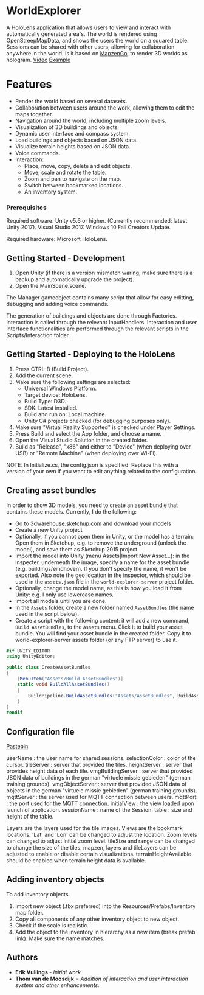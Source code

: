 # WorldExplorer
A HoloLens application that allows users to view and interact with automatically generated area's. The world is rendered using OpenStreepMapData, and shows the users the world on a squared table. Sessions can be shared with other users, allowing for collaboration anywhere in the world. 
Is it based on [MapzenGo](https://github.com/brnkhy/MapzenGo), to render 3D worlds as hologram. 
[Video](https://vimeo.com/247794077)
[Example](https://imgur.com/a/zaLWt)

# Features
- Render the world based on several datasets.
- Collaboration between users around the work, allowing them to edit the maps together.
- Navigation around the world, including multiple zoom levels.
- Visualization of 3D buildings and objects.
- Dynamic user interface and compass system.
- Load buildings and objects based on JSON data.
- Visualize terrain heights based on JSON data.
- Voice commands.
- Interaction:
	- Place, move, copy, delete and edit objects.
	- Move, scale and rotate the table.
	- Zoom and pan to navigate on the map.
	- Switch between bookmarked locations.
	- An inventory system.

### Prerequisites
Required software:
Unity v5.6 or higher. (Currently recommended: latest Unity 2017).
Visual Studio 2017.
Windows 10 Fall Creators Update.

Required hardware:
Microsoft HoloLens.

## Getting Started - Development
1. Open Unity (if there is a version mismatch waring, make sure there is a backup and automatically upgrade the project).
2. Open the MainScene.scene.

The Manager gameobject contains many script that allow for easy editting, debugging and adding voice commands.

The generation of buildings and objects are done through Factories.
Interaction is called through the relevant InputHandlers.
Interaction and user interface functionalities are performed through the relevant scripts in the Scripts/Interaction folder.

## Getting Started - Deploying to the HoloLens
1. Press CTRL-B (Build Project).
2. Add the current scene.
3. Make sure the following settings are selected:
	- Universal Windows Platform.
	- Target device: HoloLens.
	- Build Type: D3D.
	- SDK: Latest installed.
	- Build and run on: Local machine.
	- Unity C# projects checked (for debugging purposes only).
4. Make sure "Virtual Reality Supported" is checked under Player Settings.
5. Press Build and select the App folder, and choose a name.
6. Open the Visual Studio Solution in the created folder.
7. Build as "Release", "x86" and either to "Device" (when deploying over USB) or "Remote Machine" (when deploying over Wi-Fi). 

NOTE: In Initialize.cs, the config.json is specified. Replace this with a version of your own if you want to edit anything related to the configuration.

## Creating asset bundles
In order to show 3D models, you need to create an asset bundle that contains these models. Currently, I do the following:
- Go to [3dwarehouse.sketchup.com](3dwarehouse.sketchup.com) and download your models
- Create a new Unity project
- Optionally, if you cannot open them in Unity, or the model has a terrain: Open them in Sketchup, e.g. to remove the underground (unlock the model), and save them as Sketchup 2015 project
- Import the model into Unity (menu Assets|Import New Asset...): in the inspecter, underneath the image, specify a name for the asset bundle (e.g. buildings/eindhoven). If you don't specify the name, it won't be exported. Also note the geo location in the inspector, which should be used in the `assets.json` file in the `world-explorer-server` project folder.
- Optionally, change the model name, as this is how you load it from Unity: e.g. I only use lowercase names.
- Import all models until you are done.
- In the `Assets` folder, create a new folder named `AssetBundles` (the name used in the script below).
- Create a script with the following content: it will add a new command, `Build AssetBundles`, to the `Assets` menu. Click it to build your asset bundle. You will find your asset bundle in the created folder. Copy it to world-explorer-server assets folder (or any FTP server) to use it.

```C#
#if UNITY_EDITOR
using UnityEditor;

public class CreateAssetBundles
{
    [MenuItem("Assets/Build AssetBundles")]
    static void BuildAllAssetBundles()
    {
        BuildPipeline.BuildAssetBundles("Assets/AssetBundles", BuildAssetBundleOptions.None, BuildTarget.WSAPlayer);
    }
}
#endif
```

## Configuration file
[Pastebin](https://pastebin.com/ECm6yGM2)

userName : the user name for shared sessions.
selectionColor : color of the cursor.
tileServer : server that provided the tiles.
heightServer : server that provides height data of each tile.
vmgBuildingServer : server that provided JSON data of buildings in the german "virtuele missie gebieden" (german training grounds).
vmgObjectServer : server that provided JSON data of objects in the german "virtuele missie gebieden" (german training grounds).
mqttServer : the server used for MQTT connection between users.
mqttPort : the port used for the MQTT connection.
initialView : the view loaded upon launch of application.
sessionName : name of the Session.
table : size and height of the table.

Layers are the layers used for the tile images.
Views are the bookmark locations. 
	'Lat' and 'Lon' can be changed to adjust the location. 
	Zoom levels can changed to adjust initial zoom level.
	tileSize and range can be changed to change the size of the tiles.
	mapzen, layers and tileLayers can be adjusted to enable or disable certain visualizations.
	terrainHeightAvailable should be enabled when terrain height data is available.

## Adding inventory objects
To add inventory objects.

1. Import new object (.fbx preferred) into the Resources/Prefabs/Inventory map folder.
2. Copy all components of any other inventory object to new object.
3. Check if the scale is realistic.
4. Add the object to the inventory in hierarchy as a new item (break prefab link). Make sure the name matches.

## Authors
* **Erik Vullings** - *Initial work*
* **Thom van de Moosdijk** = *Addition of interaction and user interaction system and other enhancements.*
